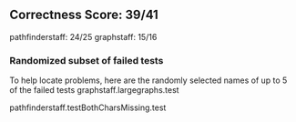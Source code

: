 ## Correctness Score: 39/41
pathfinderstaff: 24/25
graphstaff: 15/16

### Randomized subset of failed tests
To help locate problems, here are the randomly selected names
of up to 5 of the failed tests
graphstaff.largegraphs.test

pathfinderstaff.testBothCharsMissing.test


